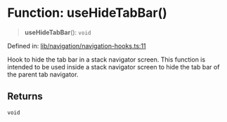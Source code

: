 # Function: useHideTabBar()

> **useHideTabBar**(): `void`

Defined in: [lib/navigation/navigation-hooks.ts:11](https://github.com/aldesgroup/goaldn/blob/850e22fffd19501920628173674ada43cba9a29a/lib/navigation/navigation-hooks.ts#L11)

Hook to hide the tab bar in a stack navigator screen.
This function is intended to be used inside a stack navigator screen to hide the tab bar of the parent tab navigator.

## Returns

`void`

